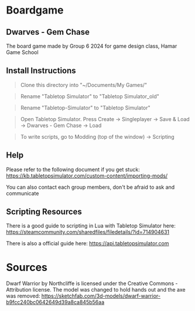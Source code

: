 # Boardgame

## Dwarves - Gem Chase

The board game made by Group 6 2024 for game design class, Hamar Game School

## Install Instructions

> Clone this directory into "~/Documents/My Games/"

> Rename "Tabletop Simulator" to "Tabletop Simulator_old"

> Rename "Tabletop-Simulator" to "Tabletop Simulator"

> Open Tabletop Simulator. Press Create -> Singleplayer -> Save & Load -> Dwarves - Gem Chase -> Load

> To write scripts, go to Modding (top of the window) -> Scripting

## Help

Please refer to the following document if you get stuck: https://kb.tabletopsimulator.com/custom-content/importing-mods/

You can also contact each group members, don't be afraid to ask and communicate

## Scripting Resources

There is a good guide to scripting in Lua with Tabletop Simulator here: https://steamcommunity.com/sharedfiles/filedetails/?id=714904631

There is also a official guide here: https://api.tabletopsimulator.com

# Sources

Dwarf Warrior
by Northcliffe is licensed under the Creative Commons - Attribution license. The model was changed to hold hands out and the axe was removed: https://sketchfab.com/3d-models/dwarf-warrior-b9fcc240bc0642649d39a8ca845b56aa


